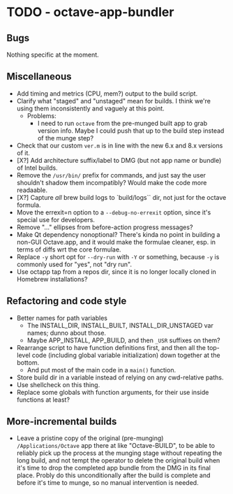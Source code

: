 # TODO - octave-app-bundler

## Bugs

Nothing specific at the moment.

## Miscellaneous

* Add timing and metrics (CPU, mem?) output to the build script.
* Clarify what "staged" and "unstaged" mean for builds. I think we're using them inconsistently and vaguely at this point.
  * Problems:
    * I need to run `octave` from the pre-munged built app to grab version info. Maybe I could push that up to the build step instead of the munge step?
* Check that our custom `ver.m` is in line with the new 6.x and 8.x versions of it.
* [X?] Add architecture suffix/label to DMG (but not app name or bundle) of Intel builds.
* Remove the `/usr/bin/` prefix for commands, and just say the user shouldn't shadow them incompatibly? Would make the code more readaable.
* [X?] Capture _all_ brew build logs to `build/logs`` dir, not just for the octave formula.
* Move the errexit=n option to a `--debug-no-errexit` option, since it's special use for developers.
* Remove "..." ellipses from before-action progress messages?
* Make Qt dependency nonoptional? There's kinda no point in building a non-GUI Octave.app, and it would make the formulae cleaner, esp. in terms of diffs wrt the core formulae.
* Replace `-y` short opt for `--dry-run` with `-Y` or something, because `-y` is commonly used for "yes", not "dry run".
* Use octapp tap from a repos dir, since it is no longer locally cloned in Homebrew installations?

## Refactoring and code style

* Better names for path variables
  * The INSTALL_DIR, INSTALL_BUILT, INSTALL_DIR_UNSTAGED var names; dunno about those.
  * Maybe APP_INSTALL, APP_BUILD, and then `_USR` suffixes on them?
* Rearrange script to have function definitions first, and then all the top-level code (including global variable initialization) down together at the bottom.
  * And put most of the main code in a `main()` function.
* Store build dir in a variable instead of relying on any cwd-relative paths.
* Use shellcheck on this thing.
* Replace some globals with function arguments, for their use inside functions at least?

## More-incremental builds

* Leave a pristine copy of the original (pre-munging) `/Applications/Octave` app there at like "Octave-BUILD", to be able to reliably pick up the process at the munging stage without repeating the long build, and not tempt the operator to delete the original build when it's time to drop the completed app bundle from the DMG in its final place. Probly do this unconditionally after the build is complete and before it's time to munge, so no manual intervention is needed.
